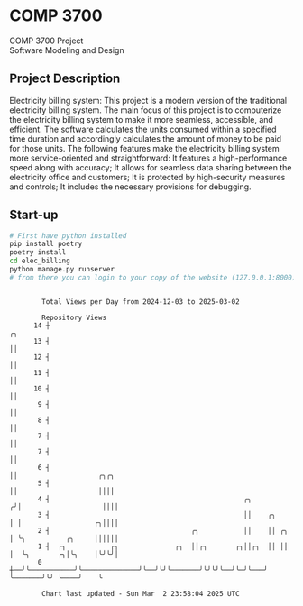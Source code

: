 # COMP 3700
COMP 3700 Project  
Software Modeling and Design
## Project Description
Electricity billing system: This project is a modern version of the traditional electricity billing system. The main focus of this project is to computerize the electricity billing system to make it more seamless, accessible, and efficient. The software calculates the units consumed within a specified time duration and accordingly calculates the amount of money to be paid for those units. The following features make the electricity billing system more service-oriented and straightforward: It features a high-performance speed along with accuracy; It allows for seamless data sharing between the electricity office and customers; It is protected by high-security measures and controls; It includes the necessary provisions for debugging.

## Start-up
```bash
# First have python installed
pip install poetry
poetry install
cd elec_billing
python manage.py runserver
# from there you can login to your copy of the website (127.0.0.1:8000), default creds are admin/admin
```

```

        Total Views per Day from 2024-12-03 to 2025-03-02

        Repository Views
      14 ┼                                                               ╭╮
      13 ┤                                                               ││
      12 ┤                                                               ││
      11 ┤                                                               ││
      10 ┤                                                               ││
       9 ┤                                                               ││
       8 ┤                                                               ││
       7 ┤                                                               ││
       7 ┤                                                               ││
       6 ┤                                                               ││                    ╭╮╭╮
       5 ┤                                                               ││                    ││││
       4 ┤                                                ╭╮            ╭╯│                    ││││
       3 ┤                                                ││    ╭╮      │ │                  ╭╮││││
       2 ┤                                   ╭╮           ││    ││ ╭╮   │ ╰╮          ╭╮     ││││││
       1 ┤  ╭╮           ╭╮              ╭╮  ││╭╮       ╭╮││╭╮  ││ ││   │  ╰╮       ╭╮│╰╮    │╰╯╰╯│
       0 ┼──╯╰───────────╯╰──────────────╯╰──╯╰╯╰───────╯╰╯╰╯╰──╯╰─╯╰───╯   ╰───────╯╰╯ ╰────╯    ╰

        Chart last updated - Sun Mar  2 23:58:04 2025 UTC
        
```
